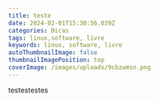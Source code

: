 ```yaml
---
title: teste
date: 2024-02-01T15:30:56.039Z
categories: Dicas
tags: linux,software, livre
keywords: linux, software, livre
autoThumbnailImage: false
thumbnailImagePosition: top
coverImage: /images/uploads/9cbzwmsn.png
---
```

t﻿estestestes